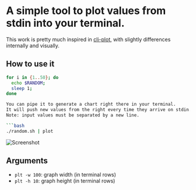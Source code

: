 A simple tool to plot values from stdin into your terminal.
===========================================================

This work is pretty much inspired in [cli-plot](https://github.com/Tabcorp/cli-plot), with
slightly differences internally and visually.


## How to use it

```bash
for i in {1..50}; do
  echo $RANDOM;
  sleep 1;
done

You can pipe it to generate a chart right there in your terminal.
It will push new values from the right every time they arrive on stdin.
Note: input values must be separated by a new line.

```bash
./random.sh | plot
```

![Screenshot](https://raw.github.com/calvernaz/plt/master/plot.gif)

## Arguments

- `plt -w 100`: graph width (in terminal rows)
- `plt -h 10`: graph height (in terminal rows)